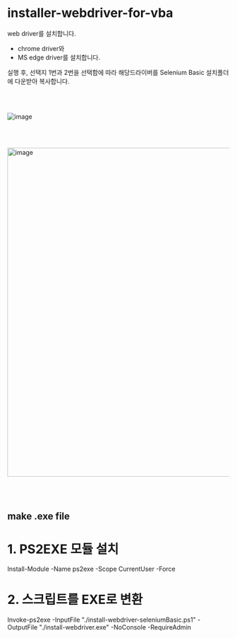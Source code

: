 # installer-webdriver-for-vba

web driver를 설치합니다.
- chrome driver와
- MS edge driver를 설치합니다.

실행 후, 선택지 1번과 2번을 선택함에 따라 해당드라이버를 Selenium Basic 설치폴더에 다운받아 복사합니다.

<br><br>

![image](https://github.com/user-attachments/assets/7ef8d07d-1545-4dbe-a20c-3cda40065ac1)


<br><br>

<img width="744" alt="image" src="https://github.com/user-attachments/assets/a41ca14f-a880-43ae-b1ee-fcfde6ff8cc5">


<br><br>

## make .exe file
# 1. PS2EXE 모듈 설치
Install-Module -Name ps2exe -Scope CurrentUser -Force

# 2. 스크립트를 EXE로 변환
Invoke-ps2exe -InputFile "./install-webdriver-seleniumBasic.ps1" -OutputFile "./install-webdriver.exe" -NoConsole -RequireAdmin
